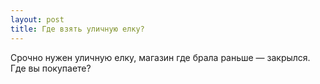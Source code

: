```yaml
---
layout: post 
title: Где взять уличную елку? 
--- 
```

Срочно нужен уличную елку, магазин где брала раньше — закрылся. Где вы покупаете?